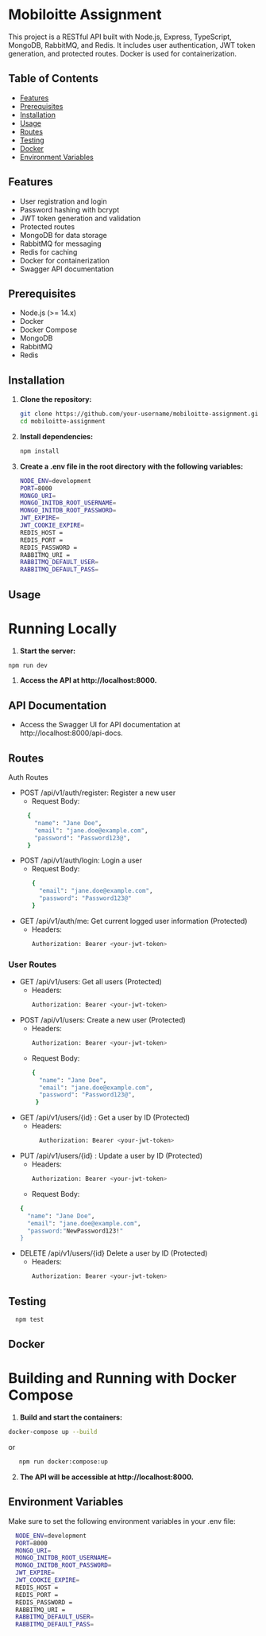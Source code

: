 # Mobiloitte Assignment

This project is a RESTful API built with Node.js, Express, TypeScript, MongoDB, RabbitMQ, and Redis. It includes user authentication, JWT token generation, and protected routes. Docker is used for containerization.

## Table of Contents

- [Features](#features)
- [Prerequisites](#prerequisites)
- [Installation](#installation)
- [Usage](#usage)
- [Routes](#routes)
- [Testing](#testing)
- [Docker](#docker)
- [Environment Variables](#environment-variables)

## Features

- User registration and login
- Password hashing with bcrypt
- JWT token generation and validation
- Protected routes
- MongoDB for data storage
- RabbitMQ for messaging
- Redis for caching
- Docker for containerization
- Swagger API documentation

## Prerequisites

- Node.js (>= 14.x)
- Docker
- Docker Compose
- MongoDB
- RabbitMQ
- Redis

## Installation

1. **Clone the repository:**

   ```bash
   git clone https://github.com/your-username/mobiloitte-assignment.git
   cd mobiloitte-assignment
   ```
2. **Install dependencies:**

   ```bash
   npm install
   ``` 
3. **Create a .env file in the root directory with the following variables:**
   ```bash
   NODE_ENV=development
   PORT=8000
   MONGO_URI=
   MONGO_INITDB_ROOT_USERNAME=
   MONGO_INITDB_ROOT_PASSWORD=
   JWT_EXPIRE=
   JWT_COOKIE_EXPIRE=
   REDIS_HOST =
   REDIS_PORT =
   REDIS_PASSWORD =
   RABBITMQ_URI =
   RABBITMQ_DEFAULT_USER=
   RABBITMQ_DEFAULT_PASS=
   ```
## Usage
  # Running Locally
  1. **Start the server:**

   ```bash
   npm run dev
  ```
 1. **Access the API at http://localhost:8000.**
  ## API Documentation
  - Access the Swagger UI for API documentation at http://localhost:8000/api-docs.

## Routes
Auth Routes
* POST /api/v1/auth/register: Register a new user
  * Request Body:
  ```bash
    {
      "name": "Jane Doe",
      "email": "jane.doe@example.com",
      "password": "Password123@",
    }
   ```
* POST /api/v1/auth/login: Login a user
  * Request Body:
    ```bash
    {
      "email": "jane.doe@example.com",
      "password": "Password123@"
    }
    ```
* GET /api/v1/auth/me: Get current logged user information (Protected)
   * Headers:
       ```bash
       Authorization: Bearer <your-jwt-token>
       ```
### User Routes
* GET /api/v1/users: Get all users (Protected)
   * Headers:
       ```bash
       Authorization: Bearer <your-jwt-token>
       ```
* POST /api/v1/users: Create a new user (Protected)
   * Headers:
       ```bash
       Authorization: Bearer <your-jwt-token>
       ```
    * Request Body:
        ```bash
        {
          "name": "Jane Doe",
          "email": "jane.doe@example.com",
          "password": "Password123@",
         }
        ```
* GET /api/v1/users/{id} : Get a user by ID (Protected)
     * Headers:
         ```bash
           Authorization: Bearer <your-jwt-token>
         ```
* PUT /api/v1/users/{id} : Update a user by ID (Protected)
    * Headers:
         ```bash
         Authorization: Bearer <your-jwt-token>
         ```
   * Request Body:
    ```bash
    {
      "name": "Jane Doe",
      "email": "jane.doe@example.com",
      "password:"NewPassword123!"
    }
    ```
* DELETE /api/v1/users/{id} Delete a user by ID (Protected)
     * Headers:
         ```bash
         Authorization: Bearer <your-jwt-token>
         ```
## Testing

  ```bash
    npm test
  ```
## Docker
  # Building and Running with Docker Compose
  1. **Build and start the containers:**

   ```bash
   docker-compose up --build
  ```
or
```bash
   npm run docker:compose:up
  ```
2. **The API will be accessible at http://localhost:8000.**
## Environment Variables
Make sure to set the following environment variables in your .env file:
 ```bash
   NODE_ENV=development
   PORT=8000
   MONGO_URI=
   MONGO_INITDB_ROOT_USERNAME=
   MONGO_INITDB_ROOT_PASSWORD=
   JWT_EXPIRE=
   JWT_COOKIE_EXPIRE=
   REDIS_HOST =
   REDIS_PORT =
   REDIS_PASSWORD =
   RABBITMQ_URI =
   RABBITMQ_DEFAULT_USER=
   RABBITMQ_DEFAULT_PASS=
   ```
